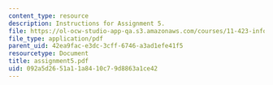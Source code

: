 ```yaml
---
content_type: resource
description: Instructions for Assignment 5.
file: https://ol-ocw-studio-app-qa.s3.amazonaws.com/courses/11-423-information-and-communication-technologies-in-community-development-spring-2004/092a5d2651a11a8410c79d8863a1ce42_assignment5.pdf
file_type: application/pdf
parent_uid: 42ea9fac-e3dc-3cff-6746-a3ad1efe41f5
resourcetype: Document
title: assignment5.pdf
uid: 092a5d26-51a1-1a84-10c7-9d8863a1ce42
---
```

